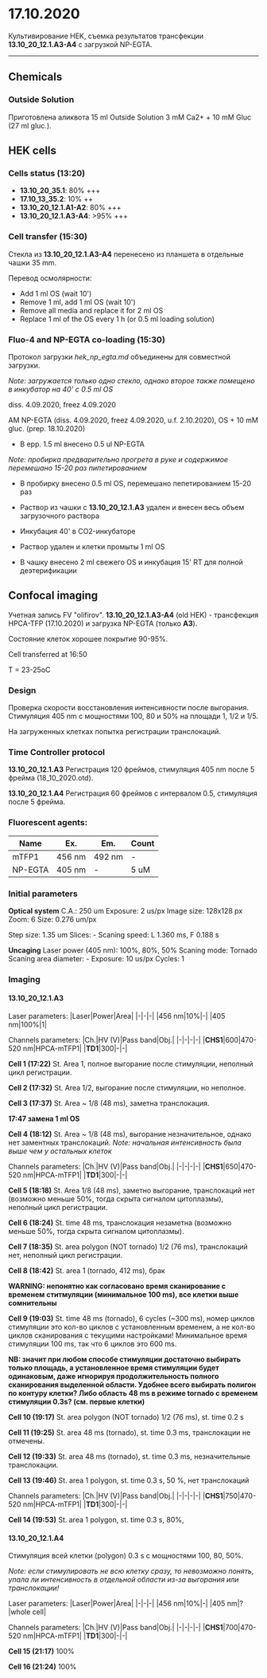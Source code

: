 17.10.2020
=========

Культивирование HEK, cъемка результатов трансфекции **13.10_20_12.1.A3-A4** с загрузкой NP-EGTA.

---

## Chemicals
### Outside Solution
Приготовлена аликвота 15 ml Outside Solution 3 mM Ca2+ + 10 mM Gluc (27 ml gluc.).

## HEK cells
### Cells status (13:20)
- **13.10_20_35.1**: 80% +++
- **17.10_13_35.2**: 10% ++
- **13.10_20_12.1.A1-A2**: 80% +++
- **13.10_20_12.1.A3-A4**: >95% +++

### Cell transfer (15:30)
Стекла из **13.10_20_12.1.A3-A4** перенесено из планшета в отдельные чашки 35 mm.

Перевод осмолярности:
- Add 1 ml OS (wait 10')
- Remove 1 ml, add 1 ml OS (wait 10')
- Remove all media and replace it for 2 ml OS
- Replace 1 ml of the OS every 1 h (or 0.5 ml loading solution)

### Fluo-4 and NP-EGTA co-loading (15:30)
Протокол загрузки *hek_np_egta.md* объединены для совместной загрузки.

*Note: загружается только одно стекло, однако второе также помещено в инкубатор на 40' с 0.5 ml OS*

diss. 4.09.2020, freez 4.09.2020

AM NP-EGTA (diss. 4.09.2020, freez 4.09.2020, u.f. 2.10.2020), OS + 10 mM gluc. (prep. 18.10.2020)

- В epp. 1.5 ml внесено 0.5 ul NP-EGTA 

*Note: пробирка предварительно прогрета в руке и содержимое перемешано 15-20 раз пипетированием*

- В пробирку внесено 0.5 ml OS, перемешано пепетированием 15-20 раз

- Раствор из чашки с **13.10_20_12.1.A3** удален и внесен весь объем загрузочного раствора
- Инкубация 40' в CO2-инкубаторе
- Раствор удален и клетки промыты 1 ml OS
- В чашку внесено 2 ml свежего OS и инкубация 15' RT для полной деэтерификации


## Confocal imaging
Учетная запись FV "olifirov".
**13.10_20_12.1.A3-A4** (old HEK) - трансфекция HPCA-TFP (17.10.2020) и загрузка NP-EGTA (только **A3**).

Состояние клеток хорошее покрытие 90-95%.

Cell transferred at 16:50

T = 23-25oC


### Design
Проверка скорости восстановления интенсивности после выгорания. Стимуляция 405 nm с мощностями 100, 80 и 50% на площади 1, 1/2 и 1/5.

На загруженных клетках попытка регистрации транслокаций.


### Time Controller protocol
**13.10_20_12.1.A3** 
Регистрация 120 фреймов, стимуляция 405 nm после 5 фрейма (18_10_2020.otd).

**13.10_20_12.1.A4**
Регистрация 60 фреймов с интервалом 0.5, стимуляция после 5 фрейма. 


### Fluorescent agents:
|Name|Ex.|Em.|Count|
|-|-|-|-|
|mTFP1|456 nm|492 nm|-|
|NP-EGTA|405 nm|-|5 uM|

### Initial parameters
**Optical system**
C.A.: 250 um
Exposure: 2 us/px
Image size: 128x128 px
Zoom: 6
Size: 0.276 um/px

Step size: 1.35 um
Slices: -
Scaning speed: L 1.360 ms, F 0.188 s

**Uncaging**
Laser power (405 nm): 100%, 80%, 50%
Scaning mode: Tornado
Scaning area diameter: -
Exposure: 10 us/px
Cycles: 1


### Imaging 
#### 13.10_20_12.1.A3 

Laser parameters:
|Laser|Power|Area|
|-|-|-|
|456 nm|10%|-|
|405 nm|100%|1|

Channels parameters:
|Ch.|HV (V)|Pass band|Obj.|
|-|-|-|-|
|**CHS1**|600|470-520 nm|HPCA-mTFP1|
|**TD1**|300|-|-|

**Cell 1 (17:22)**
St. Area 1, полное выгорание после стимуляции, неполный цикл регистрации.

**Cell 2 (17:32)**
St. Area 1/2, выгорание после стимуляции, но неполное.

**Cell 3 (17:37)**
St. Area \~ 1/8 (48 ms), заметна транслокация.

**17:47 замена 1 ml OS**

**Cell 4 (18:12)**
St. Area \~ 1/8 (48 ms), выгорание незначительное, однако нет заментных транслокаций.
*Note: начальная интенсивность была выше чем у остальных клеток*


Channels parameters:
|Ch.|HV (V)|Pass band|Obj.|
|-|-|-|-|
|**CHS1**|650|470-520 nm|HPCA-mTFP1|
|**TD1**|300|-|-|


**Cell 5 (18:18)**
St. Area 1/8 (48 ms), заметно выгорание, транслокаций нет (возможно меньше 50%, тогда скрыта сигналом цитоплазмы), неполный цикл регистрации.

**Cell 6 (18:24)**
St. time 48 ms, транслокация незаметна (возможно меньше 50%, тогда скрыта сигналом цитоплазмы).

**Cell 7 (18:35)**
St. area polygon (NOT tornado) 1/2 (76 ms), транслокаций нет, неполный цикл регистрации.

**Cell 8 (18:42)**
St. area 1 (tornado, 412 ms), брак

**WARNING: непонятно как согласовано время сканирование с временем ститмуляции (минимальное 100 ms), все клетки выше сомнительны**

**Cell 9 (19:03)**
St. time 48 ms (tornado), 6 cycles (\~300 ms), номер циклов стимуляции это кол-во циклов с установленным временем, а не кол-во циклов сканирования с текущими настройками! Минимальное время стимуляции 100 ms, так что 6 циклов это 600 ms.

**NB: значит при любом способе стимуляции достаточно выбирать только площадь, а установленное время стимуляции будет одинаковым, даже игнорируя продолжительность полного сканирования выделенной области. Удобнее всего выбирать полигон по контуру клетки? Либо область 48 ms в режиме tornado с временем стимуляции 0.3s? (см. первые клетки)**

**Cell 10 (19:17)**
St. area polygon (NOT tornado) 1/2 (76 ms), st. time 0.2 s

**Cell 11 (19:25)**
St. area 48 ms (tornado), st. time 0.3 ms, транслокации не отмечены.

**Cell 12 (19:33)**
St. area 48 ms (tornado), st. time 0.3 ms, незначительные транслокации.

**Cell 13 (19:46)**
St. area 1 polygon, st. time 0.3 s, 50 %, нет транслокаций


Channels parameters:
|Ch.|HV (V)|Pass band|Obj.|
|-|-|-|-|
|**CHS1**|750|470-520 nm|HPCA-mTFP1|
|**TD1**|300|-|-|


**Cell 14 (19:53)**
St. area 1 polygon, st. time 0.3 s, 80%, 


#### 13.10_20_12.1.A4 
Стимуляция всей клетки (polygon) 0.3 s с мощностями 100, 80, 50%.

*Note: если стимулировать не всю клетку сразу, то невозможно понять, упала ли интенсивность в отдельной области из-за выгорания или транслокации!*

Laser parameters:
|Laser|Power|Area|
|-|-|-|
|456 nm|10%|-|
|405 nm|?|whole cell|

Channels parameters:
|Ch.|HV (V)|Pass band|Obj.|
|-|-|-|-|
|**CHS1**|700|470-520 nm|HPCA-mTFP1|
|**TD1**|300|-|-|

**Cell 15 (21:17)**
100%

**Cell 16 (21:24)**
100%